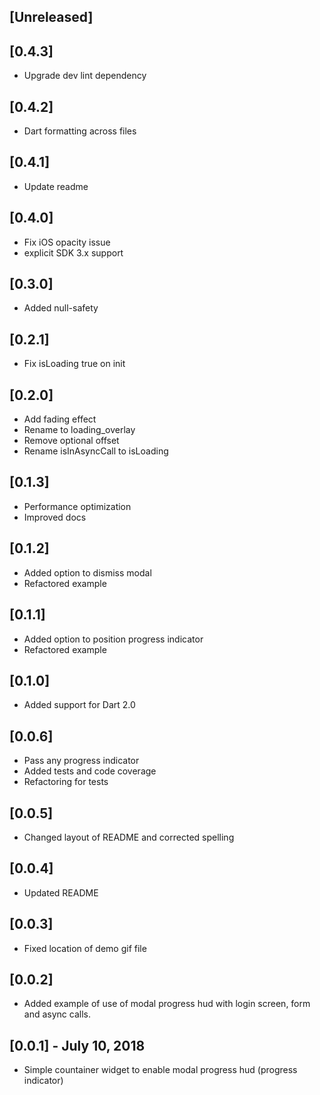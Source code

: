 ## [Unreleased]

## [0.4.3]
* Upgrade dev lint dependency

## [0.4.2]
* Dart formatting across files

## [0.4.1]
* Update readme

## [0.4.0]
* Fix iOS opacity issue
* explicit SDK 3.x support

## [0.3.0]
* Added null-safety

## [0.2.1]
* Fix isLoading true on init

## [0.2.0]
* Add fading effect
* Rename to loading_overlay
* Remove optional offset
* Rename isInAsyncCall to isLoading

## [0.1.3]
* Performance optimization
* Improved docs

## [0.1.2]
* Added option to dismiss modal
* Refactored example

## [0.1.1]
* Added option to position progress indicator
* Refactored example

## [0.1.0]
* Added support for Dart 2.0

## [0.0.6]
* Pass any progress indicator
* Added tests and code coverage
* Refactoring for tests

## [0.0.5]
* Changed layout of README and corrected spelling

## [0.0.4]
* Updated README

## [0.0.3]
* Fixed location of demo gif file

## [0.0.2]
* Added example of use of modal progress hud with login screen, form and async calls.

## [0.0.1] - July 10, 2018

* Simple countainer widget to enable modal progress hud (progress indicator)
